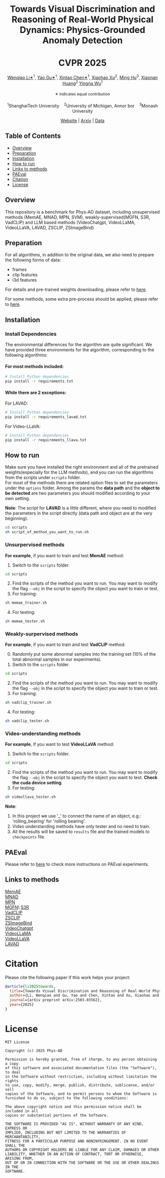 <div align="center">

# Towards Visual Discrimination and Reasoning of Real-World Physical Dynamics: Physics-Grounded Anomaly Detection
# CVPR 2025

<div align="center" margin-bottom="6em">
    <span class="author-block">
        <a href="" target="_blank">Wenqiao Li✶</a><sup>1</sup>,</span>
    <span class="author-block">
        <a href="" target="_blank">Yao Gu✶</a><sup>1</sup>,</span>
    <span class="author-block">
        <a href="" target="_blank">Xintao Chen✶</a><sup>1</sup>,</span>
    <span class="author-block">
        <a href="https://scholar.google.com/citations?hl=en&user=3Ifn2DoAAAAJ&view_op=list_works&sortby=pubdate" target="_blank">Xiaohao Xu</a><sup>2</sup>,</span>
    <span class="author-block">
        <a href="" target="_blank">Ming Hu</a><sup>3</sup>,</span>
    <span class="author-block">
        <a href="https://robotics.umich.edu/people/faculty/xiaonan-sean-huang/" target="_blank">Xiaonan Huang</a><sup>2</sup></span>
     <span class="author-block">
        <a href="" target="_blank">Yingna Wu</a><sup>1</sup></span>
    <br>
    <p style="font-size: 0.9em; padding: 0.5em 0;">✶ indicates equal contribution</p>
    <span class="author-block">
        <sup>1</sup>ShanghaiTech University &nbsp&nbsp 
        <sup>2</sup>University of Michigan, Annor bor &nbsp&nbsp 
        <sup>3</sup>Monash University
    </span>

[Website](https://guyao2023.github.io/Phys-AD/) | [Arxiv](https://arxiv.org/abs/2503.03562) | [Data](https://huggingface.co/datasets/guoliz/Phys-AD)
</div>
</div>


## Table of Contents

- [Overview](#overview)
- [Preparation](#preparation)
- [Installation](#installation)
- [How to run](#how-to-run)
- [Links to methods](#links-to-methods)
- [PAEval](#paeval)
- [Citation](#citation)
- [License](#license)

## Overview

This repository is a benchmark for Phys-AD dataset, including unsupervised methods (MemAE, MNAD, MPN, SVM),  weakly-supervised(MGFN, S3R, VadCLIP) and LLM based methods (VideoChatgpt, VideoLLaMA, VideoLLaVA, LAVAD, ZSCLIP, ZSImageBind)


## Preparation

For all algorithms, in addition to the original data, we also need to prepare the following forms of data:
- frames
- clip features
- i3d features
 
For details and pre-trained weights downloading, please refer to [here](./dataset/Readme.md).

For some methods, some extra pre-process should be applied, please refer to [here](./src/Readme.md).

## Installation

### Install Dependencies

The environmental differences for the algorithm are quite significant. We have provided three environments for the algorithm, corresponding to the following algorithms:


#### For most methods included:
```bash
# Install Python dependencies
pip install -r requirements.txt
```
#### While there are 2 exceptions:  
For LAVAD:
```bash
# Install Python dependencies
pip install -r requirements_lavad.txt
```

For Video-LLaVA:
```bash
# Install Python dependencies
pip install -r requirements_llava.txt
```


## How to run
Make sure you have installed the right environment and all of the pretrained weights(especially for the LLM methods), and you can run the algorithms from the scripts under ```scripts``` folder.  
For most of the methods there are related option files to set the parameters under the ```options``` folder. Among the params the **data path** and the **object to be detected** are two parameters you should modified according to your own setting. 

**Note**: The script for **LAVAD** is a little different, where you need to modified the parameters in the script directly (data path and object are at the very beginning).

```bash
cd scripts
sh script_of_method_you_want_to_run.sh
```
### Unsurpervised methods
**For example**, if you want to train and test **MemAE** method:  
1. Switch to the ```scripts``` folder.  
```bash
cd scripts
```
2. Find the scripts of the method you want to run. You may want to modify the flag ```--obj``` in the script to specify the object you want to train or test.  
3. For training:
```bash
sh memae_trainer.sh
```
4. For testing:
```bash
sh memae_tester.sh
```
### Weakly-surpervised methods
**For example**, if you want to train and test **VadCLIP** method:  

0. Randomly put some abnormal samples into the training set (10% of the total abnormal samples in our experiments). 
1. Switch to the ```scripts``` folder.  
```bash
cd scripts
```
2. Find the scripts of the method you want to run. You may want to modify the flag ```--obj``` in the script to specify the object you want to train or test.  
3. For training:
```bash
sh vadclip_trainer.sh
```
4. For testing:
```bash
sh vadclip_tester.sh
```
### Video-understanding methods
**For example**, if you want to test **VideoLLaVA** method:  
1. Switch to the ```scripts``` folder.  
```bash
cd scripts
```
2. Find the scripts of the method you want to run. You may want to modify the flag ```--obj``` in the script to specify the object you want to test. **Check the cuda device setting**.
3. For testing:
```bash
sh videollava_tester.sh
```
**Note**: 
1. In this project we use '_' to connect the name of an object, e.g.: 'rolling_bearing' for 'rolling bearing'.
2. Video understanding methods have only tester and no need to train. 
3. All the results will be saved to ```results``` file and the trained models to ```checkpoints``` file.

## PAEval
Please refer to [here](PAEval/Readme.md) to check more instructions on PAEval experiments.

## Links to methods
[MemAE](https://github.com/donggong1/memae-anomaly-detection)\
[MNAD](https://github.com/cvlab-yonsei/MNAD)\
[MPN](https://github.com/ktr-hubrt/MPN)\
[MGFN](https://github.com/carolchenyx/MGFN.)\
[S3R](https://github.com/louisYen/S3R)\
[VadCLIP](https://github.com/nwpu-zxr/VadCLIP)\
[ZSCLIP](https://github.com/openai/CLIP)\
[ZSImageBind](https://github.com/facebookresearch/ImageBind)\
[VideoChatgpt](https://github.com/OpenGVLab/Ask-Anything)\
[VideoLLaMA](https://github.com/DAMO-NLP-SG/VideoLLaMA2)\
[VideoLLaVA](https://github.com/PKU-YuanGroup/Video-LLaVA)\
[LAVAD](https://github.com/lucazanella/lavad)


# Citation
Please cite the following paper if this work helps your project:
```bibtex
@article{li2025towards,
  title={Towards Visual Discrimination and Reasoning of Real-World Physical Dynamics: Physics-Grounded Anomaly Detection},
  author={Li, Wenqiao and Gu, Yao and Chen, Xintao and Xu, Xiaohao and Hu, Ming and Huang, Xiaonan and Wu, Yingna},
  journal={arXiv preprint arXiv:2503.03562},
  year={2025}
}
```
# License
```
MIT License

Copyright (c) 2025 Phys-AD

Permission is hereby granted, free of charge, to any person obtaining a copy
of this software and associated documentation files (the "Software"), to deal
in the Software without restriction, including without limitation the rights
to use, copy, modify, merge, publish, distribute, sublicense, and/or sell
copies of the Software, and to permit persons to whom the Software is
furnished to do so, subject to the following conditions:

The above copyright notice and this permission notice shall be included in all
copies or substantial portions of the Software.

THE SOFTWARE IS PROVIDED "AS IS", WITHOUT WARRANTY OF ANY KIND, EXPRESS OR
IMPLIED, INCLUDING BUT NOT LIMITED TO THE WARRANTIES OF MERCHANTABILITY,
FITNESS FOR A PARTICULAR PURPOSE AND NONINFRINGEMENT. IN NO EVENT SHALL THE
AUTHORS OR COPYRIGHT HOLDERS BE LIABLE FOR ANY CLAIM, DAMAGES OR OTHER
LIABILITY, WHETHER IN AN ACTION OF CONTRACT, TORT OR OTHERWISE, ARISING FROM,
OUT OF OR IN CONNECTION WITH THE SOFTWARE OR THE USE OR OTHER DEALINGS IN THE
SOFTWARE.
```
